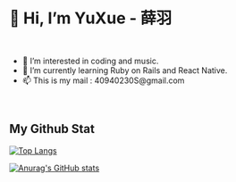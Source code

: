 <h1>👋 Hi, I’m YuXue - 薛羽 </h1>
<br>
<ul>
  <li> 👀 I’m interested in coding and music.</li>
  <li> 🌱 I’m currently learning Ruby on Rails and React Native.</li>
  <li> 📫 This is my mail : 40940230S@gmail.com </li>
</ul>

<br>
<h2> My Github Stat </h2>

[![Top Langs](https://github-readme-stats.vercel.app/api/top-langs/?username=Owen5254&theme=radical)](https://github.com/anuraghazra/github-readme-stats)

[![Anurag's GitHub stats](https://github-readme-stats.vercel.app/api?username=Owen5254&show_icons=true&theme=radical)](https://github.com/anuraghazra/github-readme-stats)



